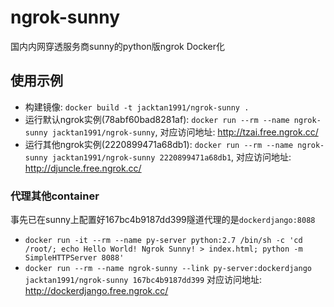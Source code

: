# ngrok-sunny
国内内网穿透服务商sunny的python版ngrok Docker化


## 使用示例
- 构建镜像: `docker build -t jacktan1991/ngrok-sunny .`
- 运行默认ngrok实例(78abf60bad8281af): `docker run --rm --name ngrok-sunny jacktan1991/ngrok-sunny`, 对应访问地址: http://tzai.free.ngrok.cc/
- 运行其他ngrok实例(2220899471a68db1): `docker run --rm --name ngrok-sunny jacktan1991/ngrok-sunny 2220899471a68db1`, 对应访问地址: http://djuncle.free.ngrok.cc/

### 代理其他container
事先已在sunny上配置好167bc4b9187dd399隧道代理的是`dockerdjango:8088`

- `docker run -it --rm --name py-server python:2.7 /bin/sh -c 'cd /root/; echo Hello World! Ngrok Sunny! > index.html; python -m SimpleHTTPServer 8088'`
- `docker run --rm --name ngrok-sunny --link py-server:dockerdjango jacktan1991/ngrok-sunny 167bc4b9187dd399` 对应访问地址: http://dockerdjango.free.ngrok.cc/

